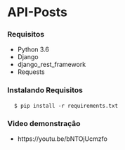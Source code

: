 # API-Posts

<h3> Requisitos </h3>
<ul>
  <li> Python 3.6 </li>
  <li> Django </li>
  <li>django_rest_framework </li>
  <li> Requests </li>
</ul>

<h3> Instalando Requisitos</h3>
<pre> <code> $ pip install -r requirements.txt </code> </pre>

<h3> Video demonstração </h3>
<ul>
 <li> https://youtu.be/bNTOjUcmzfo  </li>
</ul>
